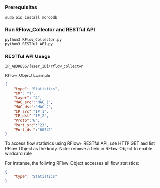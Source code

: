 ### Prerequisites
```
sudo pip install mongodb
```
### Run RFlow_Collector and RESTful API
```
python3 RFlow_Collector.py
python3 RESTful_API.py
```

### RESTful API Usage

```
IP_ADDRESS/{user_ID}/rflow_collector
```

RFlow_Object Example
```JSON
{
    "type": "Statistics",
    "ID": "1", 
    "Layer": "4",
    "MAC_src":"MAC_1", 
    "MAC_dst":"MAC_2", 
    "IP_src":"IP_1", 
    "IP_dst":"IP_2", 
    "Proto":"6", 
    "Port_src":"23", 
    "Port_dst":"60542"
}
```
To access flow statistics using RFlow+ RESTful API, use HTTP GET and list RFlow_Object as the body. Note: remove a field in RFlow_Object to enable wirdcard rule. 

For instanse, the follwing RFlow_Object accesses all flow statistics:
```JSON
{
    "type": "Statistics"
}
```
